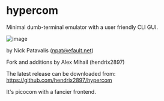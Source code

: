 # hypercom
Minimal dumb-terminal emulator with a user friendly CLI GUI.

![image](https://github.com/user-attachments/assets/b6c580fb-6f52-438c-af49-7eb2f251a56a)


by Nick Patavalis (npat@efault.net)

Fork and additions by Alex Mihail (hendrix2897)

The latest release can be downloaded from:
https://github.com/hendrix2897/hypercom

It's picocom with a fancier frontend.

